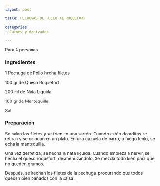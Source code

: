 ```yaml
---
layout: post

title: PECHUGAS DE POLLO AL ROQUEFORT

categories:
- Carnes y derivados

---
```

Para 4 personas.

<h3>Ingredientes</h3>

1 Pechuga de Pollo hecha filetes

100 gr de Queso Roquefort

200 ml de Nata Líquida

100 gr de Mantequilla

Sal

<h3>Preparación</h3>

Se salan los filetes y se fríen en una sartén. Cuando estén doraditos se retiran y se colocan en un plato. En una cazuela de barro, a fuego lento, se echa la mantequilla.

Una vez derretida, se hecha la nata líquida. Cuando empieza a hervir, se hecha el queso roquefort, desmenuzándolo. Se mezcla todo bien para que no queden grumos.

Después, se hechan los filetes de la pechuga, procurando que todos queden bien bañados con la salsa.

